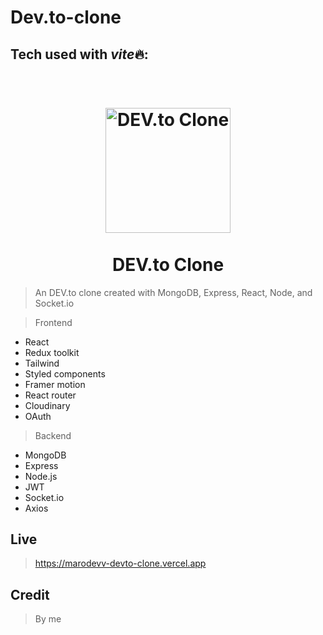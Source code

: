# Dev.to-clone

## Tech used with *vite*🔥:

<h1 align="center">
  <br>
  <a href="https://devfrom.netlify.app"><img src="https://res.cloudinary.com/practicaldev/image/fetch/s--QG4or-x4--/c_limit%2Cf_auto%2Cfl_progressive%2Cq_auto%2Cw_880/https://thepracticaldev.s3.amazonaws.com/i/jrzutxzs0l43wqvw5k8z.png" alt="DEV.to Clone" width="200"></a>
  <br>
  <br>
  <b>DEV.to Clone</b>
  <br>
</h1>

> An DEV.to clone created with MongoDB, Express, React, Node, and Socket.io

> Frontend

- React
- Redux toolkit
- Tailwind
- Styled components
- Framer motion
- React router
- Cloudinary
- OAuth

> Backend

- MongoDB
- Express
- Node.js
- JWT
- Socket.io
- Axios

## Live

> https://marodevv-devto-clone.vercel.app

## Credit

> By me
